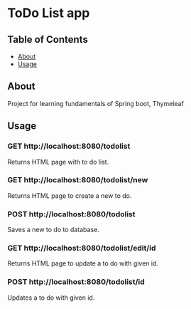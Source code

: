 # ToDo List app

## Table of Contents

- [About](#about)
- [Usage](#usage)

## About <a name = "about"></a>

Project for learning fundamentals of Spring boot, Thymeleaf

## Usage <a name = "usage"></a>

### GET http://localhost:8080/todolist

Returns HTML page with to do list.

### GET http://localhost:8080/todolist/new

Returns HTML page to create a new to do.

### POST http://localhost:8080/todolist

Saves a new to do to database.

### GET http://localhost:8080/todolist/edit/id

Returns HTML page to update a to do with given id.

### POST http://localhost:8080/todolist/id

Updates a to do with given id.


